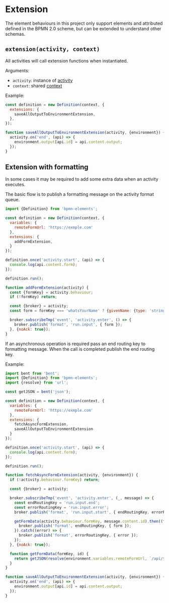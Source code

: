 Extension
=========

The element behaviours in this project only support elements and attributed defined in the BPMN 2.0 scheme, but can be extended to understand other schemas.

## `extension(activity, context)`

All activities will call extension functions when instantiated.

Arguments:
- `activity`: instance of [activity](/docs/Activity.md)
- `context`: shared [context](/docs/Context.md)

Example:
```js
const definition = new Definition(context, {
  extensions: {
    saveAllOutputToEnvironmentExtension,
  },
});

function saveAllOutputToEnvironmentExtension(activity, {environment}) {
  activity.on('end', (api) => {
    environment.output[api.id] = api.content.output;
  });
}
```

## Extension with formatting

In some cases it may be required to add some extra data when an activity executes.

The basic flow is to publish a formatting message on the activity format queue.

```js
import {Definition} from 'bpmn-elements';

const definition = new Definition(context, {
  variables: {
    remoteFormUrl: 'https://exmple.com'
  },
  extensions: {
    addFormExtension,
  }
});

definition.once('activity.start', (api) => {
  console.log(api.content.form);
});

definition.run();

function addFormExtension(activity) {
  const {formKey} = activity.behaviour;
  if (!formKey) return;

  const {broker} = activity;
  const form = formKey === 'whatsYourName' ? {givenName: {type: 'string'}} : {age: {type: 'int'}};

  broker.subscribeTmp('event', 'activity.enter', () => {
    broker.publish('format', 'run.input', { form });
  }, {noAck: true});
}
```

If an asynchronous operation is required pass an end routing key to formatting message. When the call is completed publish the end routing key.

Example:
```js
import bent from 'bent';
import {Definition} from 'bpmn-elements';
import {resolve} from 'url';

const getJSON = bent('json');

const definition = new Definition(context, {
  variables: {
    remoteFormUrl: 'https://exmple.com'
  },
  extensions: {
    fetchAsyncFormExtension,
    saveAllOutputToEnvironmentExtension
  }
});

definition.once('activity.start', (api) => {
  console.log(api.content.form);
});

definition.run();

function fetchAsyncFormExtension(activity, {environment}) {
  if (!activity.behaviour.formKey) return;

  const {broker} = activity;

  broker.subscribeTmp('event', 'activity.enter', (_, message) => {
    const endRoutingKey = 'run.input.end';
    const errorRoutingKey = 'run.input.error';
    broker.publish('format', 'run.input.start', { endRoutingKey, errorRoutingKey });

    getFormData(activity.behaviour.formKey, message.content.id).then((form) => {
      broker.publish('format', endRoutingKey, { form });
    }).catch((error) => {
      broker.publish('format', errorRoutingKey, { error });
    });
  }, {noAck: true});

  function getFormData(formKey, id) {
    return getJSON(resolve(environment.variables.remoteFormUrl, `/api/${formKey}?id=${encodeURIComponent(id)}`));
  }
}

function saveAllOutputToEnvironmentExtension(activity, {environment}) {
  activity.on('end', (api) => {
    environment.output[api.id] = api.content.output;
  });
}
```

